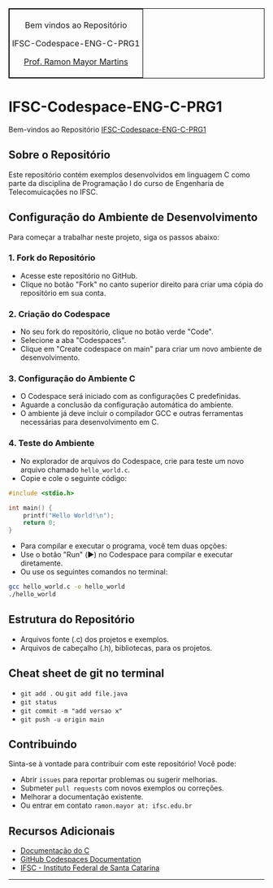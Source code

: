 <table align="center" border="1" cellpadding="5" cellspacing="0" style="border-collapse: collapse; border: 1px solid black;">
  <tr>
    <td style="border: 1px solid black; padding: 5px;">
      <p style="text-align: center;">Bem vindos ao Repositório</p>
      <p style="text-align: center;">IFSC-Codespace-ENG-C-PRG1</p>
      <p style="text-align: center;"><a href="https://rmayormartins.github.io/" target="_blank">Prof. Ramon Mayor Martins</a></p>
    </td>
  </tr>
</table>

# IFSC-Codespace-ENG-C-PRG1

Bem-vindos ao Repositório [IFSC-Codespace-ENG-C-PRG1](https://github.com/rmayormartins/IFSC-Codespace-ENG-C-PRG1)

## Sobre o Repositório

Este repositório contém exemplos desenvolvidos em linguagem C como parte da disciplina de Programação I do curso de Engenharia de Telecomuicações no IFSC.

## Configuração do Ambiente de Desenvolvimento

Para começar a trabalhar neste projeto, siga os passos abaixo:

### 1. Fork do Repositório

- Acesse este repositório no GitHub.
- Clique no botão "Fork" no canto superior direito para criar uma cópia do repositório em sua conta.

### 2. Criação do Codespace

- No seu fork do repositório, clique no botão verde "Code".
- Selecione a aba "Codespaces".
- Clique em "Create codespace on main" para criar um novo ambiente de desenvolvimento.

### 3. Configuração do Ambiente C

- O Codespace será iniciado com as configurações C predefinidas.
- Aguarde a conclusão da configuração automática do ambiente.
- O ambiente já deve incluir o compilador GCC e outras ferramentas necessárias para desenvolvimento em C.

### 4. Teste do Ambiente

- No explorador de arquivos do Codespace, crie para teste um novo arquivo chamado `hello_world.c`.
- Copie e cole o seguinte código:

```c
#include <stdio.h>

int main() {
    printf("Hello World!\n");
    return 0;
}
```

- Para compilar e executar o programa, você tem duas opções:
- Use o botão "Run" (▶️) no Codespace para compilar e executar diretamente.
- Ou use os seguintes comandos no terminal:

```bash
gcc hello_world.c -o hello_world
./hello_world
```

## Estrutura do Repositório

- Arquivos fonte (.c) dos projetos e exemplos.
- Arquivos de cabeçalho (.h), bibliotecas, para os projetos.

## Cheat sheet de git no terminal

- ```git add .``` ou ```git add file.java```
- ```git status```
- ```git commit -m "add versao x"```
- ```git push -u origin main```

## Contribuindo

Sinta-se à vontade para contribuir com este repositório! Você pode:

- Abrir ```issues``` para reportar problemas ou sugerir melhorias.
- Submeter ```pull requests``` com novos exemplos ou correções.
- Melhorar a documentação existente.
- Ou entrar em contato ```ramon.mayor at: ifsc.edu.br```

## Recursos Adicionais

- [Documentação do C](https://devdocs.io/c/)
- [GitHub Codespaces Documentation](https://docs.github.com/en/codespaces)
- [IFSC - Instituto Federal de Santa Catarina](https://www.ifsc.edu.br/)

---

